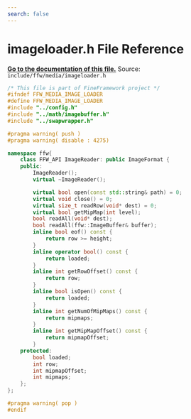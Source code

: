 ```yaml
---
search: false
---
```


# imageloader.h File Reference

**[Go to the documentation of this file.](imageloader_8h.md)**
Source: `include/ffw/media/imageloader.h`

    
    
    
    
    
    
    
    
    
    
    
    
    
    
    
    
    
    
```cpp
/* This file is part of FineFramework project */
#ifndef FFW_MEDIA_IMAGE_LOADER
#define FFW_MEDIA_IMAGE_LOADER
#include "../config.h"
#include "../math/imagebuffer.h"
#include "../swapwrapper.h"

#pragma warning( push )
#pragma warning( disable : 4275)

namespace ffw{
    class FFW_API ImageReader: public ImageFormat {
    public:
        ImageReader();
        virtual ~ImageReader();

        virtual bool open(const std::string& path) = 0;
        virtual void close() = 0;
        virtual size_t readRow(void* dest) = 0;
        virtual bool getMipMap(int level);
        bool readAll(void* dest);
        bool readAll(ffw::ImageBuffer& buffer);
        inline bool eof() const {
            return row >= height;
        }
        inline operator bool() const {
            return loaded;
        }
        inline int getRowOffset() const {
            return row;
        }
        inline bool isOpen() const {
            return loaded;
        }
        inline int getNumOfMipMaps() const {
            return mipmaps;
        }
        inline int getMipMapOffset() const {
            return mipmapOffset;
        }
    protected:
        bool loaded;
        int row;
        int mipmapOffset;
        int mipmaps;
    };
};

#pragma warning( pop ) 
#endif

```


    
  
